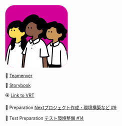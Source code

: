 <img src="https://github.com/saku-1101/teamenver/blob/main/public/icon.svg" width="200px">

👯 [Teamenver](https://teamenver.vercel.app) 

🔖 [Storybook](https://650d496dd0338b30ee4fb483-rkqtewqfdh.chromatic.com)

🏵️ [Link to VRT](https://www.chromatic.com/builds?appId=650d496dd0338b30ee4fb483) 

📌 Preparation
[Nextプロジェクト作成・環境構築など #9](https://github.com/saku-1101/Teamenver/issues/9#issue-1827772365)

💉 Test Preparation
[テスト環境整備 #14](https://github.com/saku-1101/Teamenver/issues/14#issue-1830533667)
